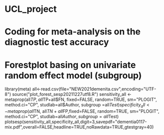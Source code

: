 # UCL_project
# Coding for meta-analysis on the diagnostic test accuracy 
# Forestplot basing on univariate random effect model (subgroup)
library(meta)
all<-read.csv(file="NEW2021demenita.csv",encoding="UTF-8")
source("plot_forest_sesp20211227utf8.R")
sensitivity_all <- metaprop(all$TP, all$TP+all$FN, fixed=FALSE, random=TRUE, sm="PLOGIT", method.ci="CP", studlab=all$Author, subgroup =all$Test)
specificity_all <- metaprop(all$TN, all$TN+all$FP,fixed=FALSE, random=TRUE, sm="PLOGIT", method.ci="CP", studlab=all$Author, subgroup=all$Test)
plotsesp(sensitivity_all,specificity_all,digit=3,savepdf="dementia0117-mix.pdf",overall=FALSE,headline=TRUE,noRawdata=TRUE,gtestgray=40)
